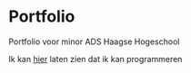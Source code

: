 # Portfolio
Portfolio voor minor ADS Haagse Hogeschool


Ik kan [hier](https://github.com/JoeriHHS/Portfolio/blob/main/Simpele%20Classififer.ipynb) laten zien dat ik kan programmeren
